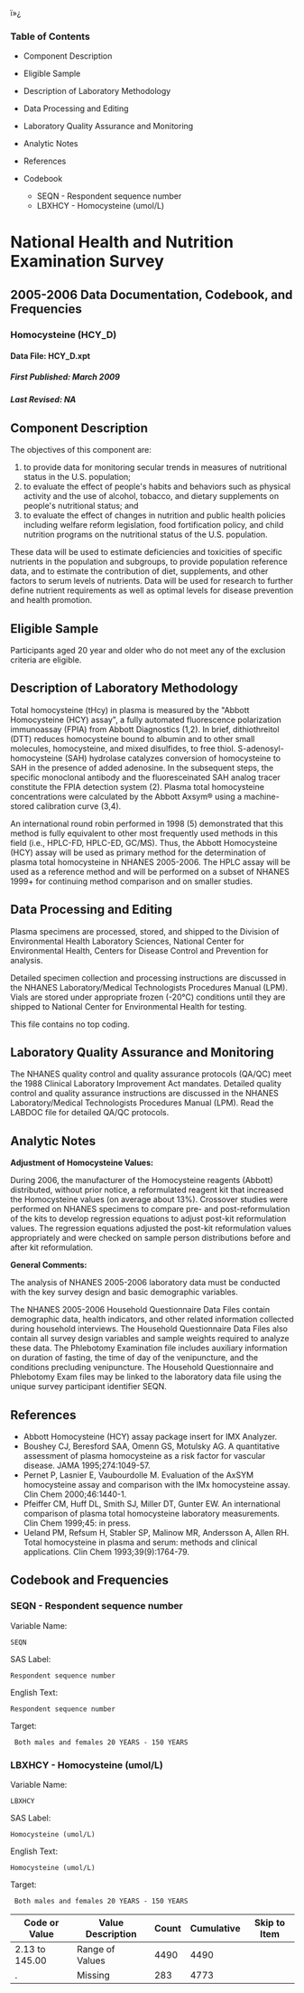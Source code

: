 ï»¿

### Table of Contents

  * Component Description
  * Eligible Sample
  * Description of Laboratory Methodology
  * Data Processing and Editing
  * Laboratory Quality Assurance and Monitoring
  * Analytic Notes
  * References
  * Codebook

    * SEQN - Respondent sequence number
    * LBXHCY - Homocysteine (umol/L)

# National Health and Nutrition Examination Survey

## 2005-2006 Data Documentation, Codebook, and Frequencies

### Homocysteine (HCY_D)

####  Data File: HCY_D.xpt

#####  First Published: March 2009

#####  Last Revised: NA

## Component Description

The objectives of this component are:

  1. to provide data for monitoring secular trends in measures of nutritional status in the U.S. population; 
  2. to evaluate the effect of people's habits and behaviors such as physical activity and the use of alcohol, tobacco, and dietary supplements on people's nutritional status; and 
  3. to evaluate the effect of changes in nutrition and public health policies including welfare reform legislation, food fortification policy, and child nutrition programs on the nutritional status of the U.S. population. 

These data will be used to estimate deficiencies and toxicities of specific
nutrients in the population and subgroups, to provide population reference
data, and to estimate the contribution of diet, supplements, and other factors
to serum levels of nutrients. Data will be used for research to further define
nutrient requirements as well as optimal levels for disease prevention and
health promotion.



## Eligible Sample

Participants aged 20 year and older who do not meet any of the exclusion
criteria are eligible.

## Description of Laboratory Methodology

Total homocysteine (tHcy) in plasma is measured by the "Abbott Homocysteine
(HCY) assay", a fully automated fluorescence polarization immunoassay (FPIA)
from Abbott Diagnostics (1,2). In brief, dithiothreitol (DTT) reduces
homocysteine bound to albumin and to other small molecules, homocysteine, and
mixed disulfides, to free thiol. S-adenosyl-homocysteine (SAH) hydrolase
catalyzes conversion of homocysteine to SAH in the presence of added
adenosine. In the subsequent steps, the specific monoclonal antibody and the
fluoresceinated SAH analog tracer constitute the FPIA detection system (2).
Plasma total homocysteine concentrations were calculated by the Abbott Axsym®
using a machine-stored calibration curve (3,4).

An international round robin performed in 1998 (5) demonstrated that this
method is fully equivalent to other most frequently used methods in this field
(i.e., HPLC-FD, HPLC-ED, GC/MS). Thus, the Abbott Homocysteine (HCY) assay
will be used as primary method for the determination of plasma total
homocysteine in NHANES 2005-2006. The HPLC assay will be used as a reference
method and will be performed on a subset of NHANES 1999+ for continuing method
comparison and on smaller studies.

## Data Processing and Editing

Plasma specimens are processed, stored, and shipped to the Division of
Environmental Health Laboratory Sciences, National Center for Environmental
Health, Centers for Disease Control and Prevention for analysis.

Detailed specimen collection and processing instructions are discussed in the
NHANES Laboratory/Medical Technologists Procedures Manual (LPM). Vials are
stored under appropriate frozen (-20°C) conditions until they are shipped to
National Center for Environmental Health for testing.

This file contains no top coding.

## Laboratory Quality Assurance and Monitoring

The NHANES quality control and quality assurance protocols (QA/QC) meet the
1988 Clinical Laboratory Improvement Act mandates. Detailed quality control
and quality assurance instructions are discussed in the NHANES
Laboratory/Medical Technologists Procedures Manual (LPM). Read the LABDOC file
for detailed QA/QC protocols.

## Analytic Notes

**Adjustment of Homocysteine Values:**

During 2006, the manufacturer of the Homocysteine reagents (Abbott)
distributed, without prior notice, a reformulated reagent kit that increased
the Homocysteine values (on average about 13%). Crossover studies were
performed on NHANES specimens to compare pre- and post-reformulation of the
kits to develop regression equations to adjust post-kit reformulation values.
The regression equations adjusted the post-kit reformulation values
appropriately and were checked on sample person distributions before and after
kit reformulation.

**General Comments:**

The analysis of NHANES 2005-2006 laboratory data must be conducted with the
key survey design and basic demographic variables.

The NHANES 2005-2006 Household Questionnaire Data Files contain demographic
data, health indicators, and other related information collected during
household interviews. The Household Questionnaire Data Files also contain all
survey design variables and sample weights required to analyze these data. The
Phlebotomy Examination file includes auxiliary information on duration of
fasting, the time of day of the venipuncture, and the conditions precluding
venipuncture. The Household Questionnaire and Phlebotomy Exam files may be
linked to the laboratory data file using the unique survey participant
identifier SEQN.

## References

  * Abbott Homocysteine (HCY) assay package insert for IMX Analyzer.
  * Boushey CJ, Beresford SAA, Omenn GS, Motulsky AG. A quantitative assessment of plasma homocysteine as a risk factor for vascular disease. JAMA 1995;274:1049-57.
  * Pernet P, Lasnier E, Vaubourdolle M. Evaluation of the AxSYM homocysteine assay and comparison with the IMx homocysteine assay. Clin Chem 2000;46:1440-1.
  * Pfeiffer CM, Huff DL, Smith SJ, Miller DT, Gunter EW. An international comparison of plasma total homocysteine laboratory measurements. Clin Chem 1999;45: in press.
  * Ueland PM, Refsum H, Stabler SP, Malinow MR, Andersson A, Allen RH. Total homocysteine in plasma and serum: methods and clinical applications. Clin Chem 1993;39(9):1764-79.

## Codebook and Frequencies

### SEQN - Respondent sequence number

Variable Name:

    SEQN
SAS Label:

    Respondent sequence number
English Text:

    Respondent sequence number
Target:

     Both males and females 20 YEARS - 150 YEARS

### LBXHCY - Homocysteine (umol/L)

Variable Name:

    LBXHCY
SAS Label:

    Homocysteine (umol/L)
English Text:

    Homocysteine (umol/L)
Target:

     Both males and females 20 YEARS - 150 YEARS
Code or Value | Value Description | Count | Cumulative | Skip to Item  
---|---|---|---|---  
2.13 to 145.00 | Range of Values | 4490 | 4490 |   
. | Missing | 283 | 4773 | 

